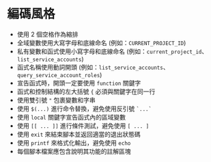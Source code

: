 # 編碼風格

- 使用 2 個空格作為縮排
- 全域變數使用大寫字母和底線命名 (例如：`CURRENT_PROJECT_ID`)
- 私有變數和函式使用小寫字母和底線命名 (例如：`current_project_id`、`list_service_accounts`)
- 函式名稱使用動詞開頭 (例如：`list_service_accounts`、`query_service_account_roles`)
- 宣告函式時，開頭一定要使用 `function` 關鍵字
- 函式和控制結構的左大括號 `{` 必須與關鍵字在同一行
- 使用雙引號 `"` 包裹變數和字串
- 使用 `$(...)` 進行命令替換，避免使用反引號 `` `...` ``
- 使用 `local` 關鍵字宣告函式內的區域變數
- 使用 `[[ ... ]]` 進行條件測試，避免使用 `[ ... ]`
- 使用 `exit` 來結束腳本並返回適當的退出狀態碼
- 使用 `printf` 來格式化輸出，避免使用 `echo`
- 每個腳本檔案應包含說明其功能的註解區塊

